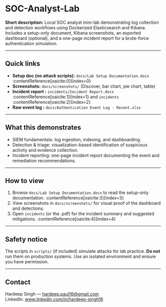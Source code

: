 # SOC-Analyst-Lab 

**Short description:** Local SOC analyst mini-lab demonstrating log collection and detection workflows using Dockerized Elasticsearch and Kibana. Includes a setup-only document, Kibana screenshots, an exported dashboard (optional), and a one-page incident report for a brute-force authentication simulation.

---

## Quick links
- **Setup doc (no attack scripts):** `docs/Lab Setup Documentation.docx` :contentReference[oaicite:0]{index=0}  
- **Screenshots:** `docs/screenshots/` (Discover, bar chart, pie chart, table)  
- **Incident report :** `incidents/Incident Report.docx` :contentReference[oaicite:1]{index=1} and `incidents` :contentReference[oaicite:2]{index=2}  
- **Raw event log :** `docs/Authentication Event Log - Recent.xlsx`

---

## What this demonstrates
- SIEM fundamentals: log ingestion, indexing, and dashboarding.  
- Detection & triage: visualization-based identification of suspicious activity and evidence collection.  
- Incident reporting: one-page incident report documenting the event and remediation recommendations.

---

## How to view
1. Browse `docs/Lab Setup Documentation.docx` to read the setup-only documentation. :contentReference[oaicite:3]{index=3}  
2. View screenshots in `docs/screenshots/` for visual proof of the dashboard and detections.  
3. Open `incidents` (or the .pdf) for the incident summary and suggested mitigations. :contentReference[oaicite:4]{index=4}

---

## Safety notice
The scripts in `scripts/` (if included) simulate attacks for lab practice. **Do not** run them on production systems. Use an isolated environment and ensure you have permission.

---

## Contact
Hardeep Singh — hardeep.paul16@gmail.com  
LinkedIn: www.linkedin.com/in/hardeep-singh16


